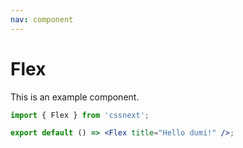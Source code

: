 ```yaml
---
nav: component
---
```


# Flex

This is an example component.

```jsx
import { Flex } from 'cssnext';

export default () => <Flex title="Hello dumi!" />;
```
